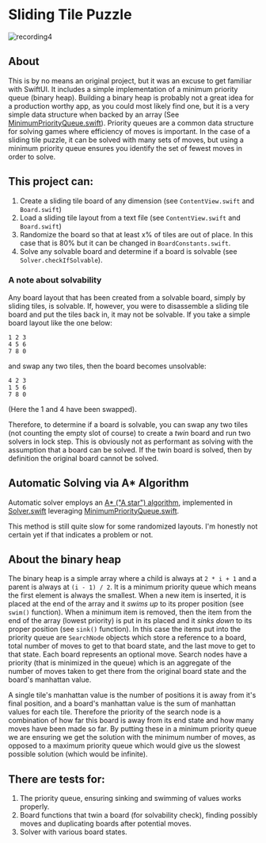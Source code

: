 # Sliding Tile Puzzle 

![recording4](https://user-images.githubusercontent.com/11002/136454277-1760eaab-6a1a-43d8-8089-6d40456fe43e.gif)

## About

This is by no means an original project, but it was an excuse to get familiar with SwiftUI. It includes a simple implementation of a minimum priority queue (binary heap).  Building a binary heap is probably not a great idea for a production worthy app, as you could most likely find one, but it is a very simple data structure when backed by an array (See [MinimumPriorityQueue.swift](https://github.com/joshstephenson/Sliding-Tile-Puzzle/blob/main/TilePuzzle/Shared/MinimumPriorityQueue.swift.)). Priority queues are a common data structure for solving games where efficiency of moves is important. In the case of a sliding tile puzzle, it can be solved with many sets of moves, but using a minimum priority queue ensures you identify the set of fewest moves in order to solve.

## This project can:

1. Create a sliding tile board of any dimension (see `ContentView.swift` and `Board.swift`)
2. Load a sliding tile layout from a text file (see `ContentView.swift` and `Board.swift`)
3. Randomize the board so that at least x% of tiles are out of place. In this case that is 80% but it can be changed in `BoardConstants.swift`.
4. Solve any solvable board and determine if a board is solvable (see `Solver.checkIfSolvable`).
 
### A note about solvability
Any board layout that has been created from a solvable board, simply by sliding tiles, is solvable. If, however, you were to disassemble a sliding tile board and put the tiles back in, it may not be solvable. If you take a simple board layout like the one below:
```
1 2 3
4 5 6
7 8 0
```
and swap any two tiles, then the board becomes unsolvable:
```
4 2 3
1 5 6
7 8 0
```
(Here the 1 and 4 have been swapped).

Therefore, to determine if a board is solvable, you can swap any two tiles (not counting the empty slot of course) to create a _twin_ board and run two solvers in lock step. This is obviously not as performant as solving with the assumption that a board can be solved. If the twin board is solved, then by definition the original board cannot be solved.

## Automatic Solving via A* Algorithm

Automatic solver employs an [A* ("A star") algorithm](https://en.wikipedia.org/wiki/A*_search_algorithm), implemented in [Solver.swift](https://github.com/joshstephenson/Sliding-Tile-Puzzle/blob/main/TilePuzzle/Shared/Solver.swift) leveraging [MinimumPriorityQueue.swift](https://github.com/joshstephenson/Sliding-Tile-Puzzle/blob/main/TilePuzzle/Shared/MinimumPriorityQueue.swift.). 

This method is still quite slow for some randomized layouts. I'm honestly not certain yet if that indicates a problem or not.

## About the binary heap
The binary heap is a simple array where a child is always at `2 * i + 1` and a parent is always at `(i - 1) / 2`. It is a minimum priority queue which means the first element is always the smallest. When a new item is inserted, it is placed at the end of the array and it _swims up_ to its proper position (see `swim()` function). When a minimum item is removed, then the item from the end of the array (lowest priority) is put in its placed and it _sinks down_ to its proper position (see `sink()` function). In this case the items put into the priority queue are `SearchNode` objects which store a reference to a board,  total number of moves to get to that board state, and the last move to get to that state. Each board represents an optional move. Search nodes have a priority (that is minimized in the queue) which is an aggregate of the number of moves taken to get there from the original board state and the board's manhattan value.

A single tile's manhattan value is the number of positions it is away from it's final position, and a board's manhattan value is the sum of manhattan values for each tile. Therefore the priority of the search node is a combination of how far this board is away from its end state and how many moves have been made so far. By putting these in a minimum priority queue we are ensuring we get the solution with the minimum number of moves, as opposed to a maximum priority queue which would give us the slowest possible solution (which would be infinite).

## There are tests for:

1. The priority queue, ensuring sinking and swimming of values works properly.
2. Board functions that twin a board (for solvability check), finding possibly moves and duplicating boards after potential moves.
3. Solver with various board states.
